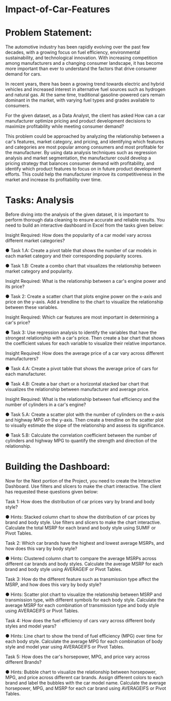 # Impact-of-Car-Features

# Problem Statement:

The automotive industry has been rapidly evolving over the past few decades, with a growing focus on fuel efficiency, environmental sustainability, and technological innovation. With increasing competition among manufacturers and a changing consumer landscape, it has become more important than ever to understand the factors that drive consumer demand for cars.

In recent years, there has been a growing trend towards electric and hybrid vehicles and increased interest in alternative fuel sources such as hydrogen and natural gas. At the same time, traditional gasoline-powered cars remain dominant in the market, with varying fuel types and grades available to consumers.

For the given dataset, as a Data Analyst, the client has asked How can a car manufacturer optimize pricing and product development decisions to maximize profitability while meeting consumer demand?

This problem could be approached by analyzing the relationship between a car's features, market category, and pricing, and identifying which features and categories are most popular among consumers and most profitable for the manufacturer. By using data analysis techniques such as regression analysis and market segmentation, the manufacturer could develop a pricing strategy that balances consumer demand with profitability, and identify which product features to focus on in future product development efforts. This could help the manufacturer improve its competitiveness in the market and increase its profitability over time.


# Tasks: Analysis 
Before diving into the analysis of the given dataset, it is important to perform thorough data cleaning to ensure accurate and reliable results. You need to build an interactive dashboard in Excel from the tasks given below:

Insight Required: How does the popularity of a car model vary across different market categories?
<p>●	Task 1.A: Create a pivot table that shows the number of car models in each market category and their corresponding popularity scores.</p>
<p>●	Task 1.B: Create a combo chart that visualizes the relationship between market category and popularity.</p>

Insight Required: What is the relationship between a car's engine power and its price?
<p>●	Task 2:  Create a scatter chart that plots engine power on the x-axis and price on the y-axis. Add a trendline to the chart to visualize the relationship between these variables.
</p>

Insight Required: Which car features are most important in determining a car's price? 
<p>●	Task 3: Use regression analysis to identify the variables that have the strongest relationship with a car's price. Then create a bar chart that shows the coefficient values for each variable to visualize their relative importance.</p>

Insight Required: How does the average price of a car vary across different manufacturers?
<p>●	Task 4.A: Create a pivot table that shows the average price of cars for each manufacturer.</p>
●	Task 4.B: Create a bar chart or a horizontal stacked bar chart that visualizes the relationship between manufacturer and average price.

Insight Required: What is the relationship between fuel efficiency and the number of cylinders in a car's engine?
<p>●	Task 5.A: Create a scatter plot with the number of cylinders on the x-axis and highway MPG on the y-axis. Then create a trendline on the scatter plot to visually estimate the slope of the relationship and assess its significance.</p>
●	Task 5.B: Calculate the correlation coefficient between the number of cylinders and highway MPG to quantify the strength and direction of the relationship.

# Building the Dashboard:

Now for the Next portion of the Project, you need to create the Interactive Dashboard. 
Use filters and slicers to make the chart interactive. The client has requested these questions given below:

Task 1: How does the distribution of car prices vary by brand and body style?
<p>●	Hints: Stacked column chart to show the distribution of car prices by brand and body style. Use filters and slicers to make the chart interactive. Calculate the total MSRP for each brand and body style using SUMIF or Pivot Tables.</p>

 
Task 2: Which car brands have the highest and lowest average MSRPs, and how does this vary by body style?
<p>●	Hints: Clustered column chart to compare the average MSRPs across different car brands and body styles. Calculate the average MSRP for each brand and body style using AVERAGEIF or Pivot Tables.</p>


Task 3: How do the different feature such as transmission type affect the MSRP, and how does this vary by body style?
<p>●	Hints: Scatter plot chart to visualize the relationship between MSRP and transmission type, with different symbols for each body style. Calculate the average MSRP for each combination of transmission type and body style using AVERAGEIFS or Pivot Tables.</p>

Task 4: How does the fuel efficiency of cars vary across different body styles and model years? 
<p>●	Hints: Line chart to show the trend of fuel efficiency (MPG) over time for each body style. Calculate the average MPG for each combination of body style and model year using AVERAGEIFS or Pivot Tables.</p>

Task 5: How does the car's horsepower, MPG, and price vary across different Brands?
<p>●	Hints: Bubble chart to visualize the relationship between horsepower, MPG, and price across different car brands. Assign different colors to each brand and label the bubbles with the car model name. Calculate the average horsepower, MPG, and MSRP for each car brand using AVERAGEIFS or Pivot Tables.</p>
